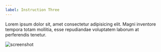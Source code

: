 ```yaml
---
label: Instruction Three
---
```


Lorem ipsum dolor sit, amet consectetur adipisicing elit. Magni inventore tempora totam mollitia, esse repudiandae voluptatem laborum at perferendis tenetur.

![screenshot](https://images.pexels.com/photos/38519/macbook-laptop-ipad-apple-38519.jpeg?auto=compress&cs=tinysrgb&w=800)
